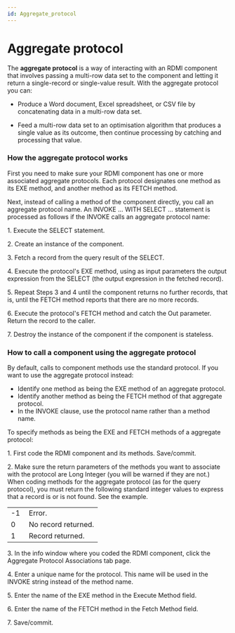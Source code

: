 ```yaml
---
id: Aggregate_protocol
---
```


# Aggregate protocol

The **aggregate protocol** is a way of interacting with an RDMI component that involves passing a multi-row data set to the component and letting it return a single-record or single-value result. With the aggregate protocol you can:

- Produce a Word document, Excel spreadsheet, or CSV file by concatenating data in a multi-row data set.

- Feed a multi-row data set to an optimisation algorithm that produces a single value as its outcome, then continue processing by catching and processing that value.

### How the aggregate protocol works

First you need to make sure your RDMI component has one or more associated aggregate protocols. Each protocol designates one method as its EXE method, and another method as its FETCH method.

Next, instead of calling a method of the component directly, you call an aggregate protocol name. An INVOKE ... WITH SELECT ... statement is processed as follows if the INVOKE calls an aggregate protocol name:

1. Execute the SELECT statement.

2. Create an instance of the component.

3. Fetch a record from the query result of the SELECT.

4. Execute the protocol's EXE method, using as input parameters the output expression from the SELECT (the output expression in the fetched record).

5. Repeat Steps 3 and 4 until the component returns no further records, that is, until the FETCH method reports that there are no more records.

6. Execute the protocol's FETCH method and catch the Out parameter. Return the record to the caller.

7. Destroy the instance of the component if the component is stateless.

### How to call a component using the aggregate protocol

By default, calls to component methods use the standard protocol. If you want to use the aggregate protocol instead:

- Identify one method as being the EXE method of an aggregate protocol.
- Identify another method as being the FETCH method of that aggregate protocol.
- In the INVOKE clause, use the protocol name rather than a method name.

To specify methods as being the EXE and FETCH methods of a aggregate protocol:

1. First code the RDMI component and its methods. Save/commit.

2. Make sure the return parameters of the methods you want to associate with the protocol are Long Integer (you will be warned if they are not.) When coding methods for the aggregate protocol (as for the query protocol), you must return the following standard integer values to express that a record is or is not found. See the example.

|        |        |
|--------|--------|
|-1      |Error.  |
|0       |No record returned.|
|1       |Record returned.|



3. In the info window where you coded the RDMI component, click the Aggregate Protocol Associations tab page.

4. Enter a unique name for the protocol. This name will be used in the INVOKE string instead of the method name.

5. Enter the name of the EXE method in the Execute Method field.

6. Enter the name of the FETCH method in the Fetch Method field.

7. Save/commit.

 